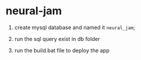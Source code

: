 # neural-jam


1.	create mysql database and named it `neural_jam`;
2.	run the sql query exist in db folder

3.	run the build.bat file to deploy the app
